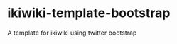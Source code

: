 ikiwiki-template-bootstrap
==========================

A template for ikiwiki using twitter bootstrap
